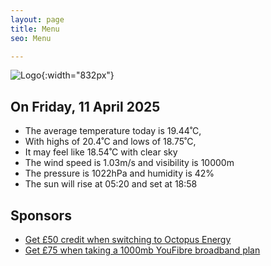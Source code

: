 ```yaml
---
layout: page
title: Menu
seo: Menu

---
```


![Logo](/images/logo.jpg){:width="832px"}

<!-- weather_marker starts -->
## On Friday, 11 April 2025

- The average temperature today is 19.44˚C,
- With highs of 20.4˚C and lows of 18.75˚C,
- It may feel like 18.54˚C with clear sky
- The wind speed is 1.03m/s and visibility is 10000m
- The pressure is 1022hPa and humidity is 42%
- The sun will rise at 05:20 and set at 18:58

<!-- weather_marker ends -->

## Sponsors

- [Get £50 credit when switching to Octopus Energy](https://bit.ly/3oD1nnS)
- [Get £75 when taking a 1000mb YouFibre broadband plan](https://aklam.io/91zWhU?)



